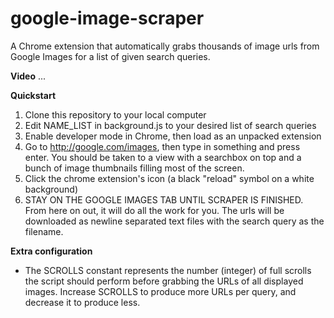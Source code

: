 # google-image-scraper
A Chrome extension that automatically grabs thousands of image urls from Google Images for a list of given search queries.

**Video**
...

**Quickstart**
  1. Clone this repository to your local computer
  2. Edit NAME_LIST in background.js to your desired list of search queries
  3. Enable developer mode in Chrome, then load as an unpacked extension
  4. Go to http://google.com/images, then type in something and press enter. You should be taken to a view with a searchbox on top
  and a bunch of image thumbnails filling most of the screen.
  5. Click the chrome extension's icon (a black "reload" symbol on a white background)
  6. STAY ON THE GOOGLE IMAGES TAB UNTIL SCRAPER IS FINISHED. From here on out, it will do all the work for you.
  The urls will be downloaded as newline separated text files with the search query as the filename.

**Extra configuration**
  * The SCROLLS constant represents the number (integer) of full scrolls the script should perform before grabbing the URLs of all displayed images. Increase SCROLLS to produce more URLs per query, and decrease it to produce less.
